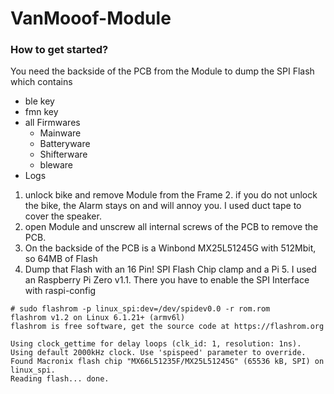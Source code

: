 # VanMooof-Module 

### How to get started?

You need the backside of the PCB from the Module to dump the SPI Flash which contains

- ble key
- fmn key
- all Firmwares
  - Mainware
  - Batteryware
  - Shifterware
  - bleware
- Logs

1. unlock bike and remove Module from the Frame
   2. if you do not unlock the bike, the Alarm stays on and will annoy you. I used duct tape to cover the speaker.
2. open Module and unscrew all internal screws of the PCB to remove the PCB.
3. On the backside of the PCB is a Winbond MX25L51245G with 512Mbit, so 64MB of Flash
4. Dump that Flash with an 16 Pin! SPI Flash Chip clamp and a Pi
   5. I used an Raspberry Pi Zero v1.1. There you have to enable the SPI Interface with raspi-config 
```console
# sudo flashrom -p linux_spi:dev=/dev/spidev0.0 -r rom.rom
flashrom v1.2 on Linux 6.1.21+ (armv6l)
flashrom is free software, get the source code at https://flashrom.org

Using clock_gettime for delay loops (clk_id: 1, resolution: 1ns).
Using default 2000kHz clock. Use 'spispeed' parameter to override.
Found Macronix flash chip "MX66L51235F/MX25L51245G" (65536 kB, SPI) on linux_spi.
Reading flash... done.
```